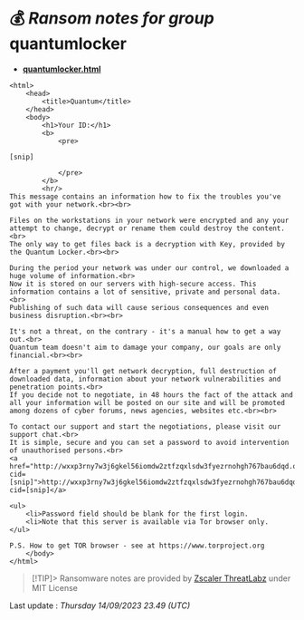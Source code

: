 # 💰 _Ransom notes for group_ quantumlocker
* **[quantumlocker.html](https://ransomware.live/ransomware_notes/quantumlocker/quantumlocker.html)**

```
<html>
	<head>
		<title>Quantum</title>
	</head>
	<body>
		<h1>Your ID:</h1>
		<b>
			<pre>
      	  
[snip]	 
 
			</pre>
		</b>
		<hr/>
This message contains an information how to fix the troubles you've got with your network.<br><br>

Files on the workstations in your network were encrypted and any your attempt to change, decrypt or rename them could destroy the content.<br>
The only way to get files back is a decryption with Key, provided by the Quantum Locker.<br><br>

During the period your network was under our control, we downloaded a huge volume of information.<br>
Now it is stored on our servers with high-secure access. This information contains a lot of sensitive, private and personal data.<br>
Publishing of such data will cause serious consequences and even business disruption.<br><br>

It's not a threat, on the contrary - it's a manual how to get a way out.<br>
Quantum team doesn't aim to damage your company, our goals are only financial.<br><br>

After a payment you'll get network decryption, full destruction of downloaded data, information about your network vulnerabilities and penetration points.<br>
If you decide not to negotiate, in 48 hours the fact of the attack and all your information will be posted on our site and will be promoted among dozens of cyber forums, news agencies, websites etc.<br><br>

To contact our support and start the negotiations, please visit our support chat.<br>
It is simple, secure and you can set a password to avoid intervention of unauthorised persons.<br>
<a href="http://wxxp3rny7w3j6gkel56iomdw2ztfzqxlsdw3fyezrnohgh767bau6dqd.onion/?cid=[snip]">http://wxxp3rny7w3j6gkel56iomdw2ztfzqxlsdw3fyezrnohgh767bau6dqd.onion/?cid=[snip]</a>

<ul>
	<li>Password field should be blank for the first login.
	<li>Note that this server is available via Tor browser only.
</ul>

P.S. How to get TOR browser - see at https://www.torproject.org
	</body>
</html>

```


> [!TIP]> Ransomware notes are provided by [Zscaler ThreatLabz](https://github.com/threatlabz/ransomware_notes) under MIT License
> 




Last update : _Thursday 14/09/2023 23.49 (UTC)_


